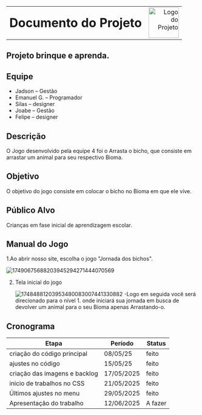 
<table style="width: 100%;">
  <tr>
    <td style="vertical-align: middle; padding-right: 10px;">
      <h1 style="margin: 0;">Documento do Projeto</h1>
    </td>
    <td style="vertical-align: middle; text-align: right;">
      <img src="imagens/logo.png" alt="Logo do Projeto" width="80">
    </td>
  </tr>
</table>


## Projeto brinque e aprenda.


## Equipe 
- Jadson  – Gestão
- Emanuel G.  – Programador
- Silas – designer
- Joabe  – Gestão
- Felipe – designer
## Descrição

O Jogo desenvolvido pela equipe 4 foi o Arrasta o bicho, que consiste em arrastar um animal para seu respectivo Bioma.

## Objetivo

 O objetivo do jogo consiste em colocar o bicho  no Bioma  em que ele vive. 

## Público Alvo

Crianças em fase inicial de aprendizagem escolar.

## Manual do Jogo
1.Ao abrir nosso site, escolha o jogo "Jornada dos bichos". 

![17490675688203945294271444070569](https://github.com/user-attachments/assets/866cc632-5efd-4b30-a3f8-301c63f964e1)

2. Tela inicial do jogo
 
   ![17484881203953480083007441330882](https://github.com/user-attachments/assets/2b51ff8b-842f-4b93-8a33-79a921057643)
-Logo em seguida você será direcionado para o  nível 1. onde iniciará sua jornada em busca de devolver um animal para o seu Bioma apenas Arrastando-o.

## Cronograma

| Etapa | Período | Status|
|---------------------|-----------------------|------------  |
|criação do código principal  | 08/05/25      | feito |
|ajustes no código  |   15/05/25   | feito|   
|criação das imagens e backlog  |17/05/2025 | feito | 
|inicio de trabalhos no CSS | 21/05/2025 | feito | 
|Últimos ajustes no menu | 29/05/2025 | feito
|Apresentação do trabalho | 12/06/2025 | A fazer
